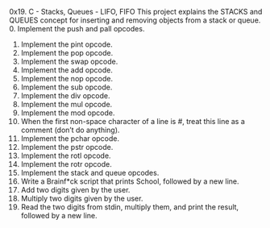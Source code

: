 0x19. C - Stacks, Queues - LIFO, FIFO
This project explains the STACKS and QUEUES concept for inserting and removing objects from a stack or queue.
0. Implement the push and pall opcodes.
1. Implement the pint opcode.
2. Implement the pop opcode.
3. Implement the swap opcode.
4. Implement the add opcode.
5. Implement the nop opcode.
6. Implement the sub opcode.
7. Implement the div opcode.
8. Implement the mul opcode.
9. Implement the mod opcode.
10. When the first non-space character of a line is #, treat this line as a comment (don’t do anything).
11. Implement the pchar opcode.
12. Implement the pstr opcode.
13. Implement the rotl opcode.
14. Implement the rotr opcode.
15. Implement the stack and queue opcodes.
16. Write a Brainf*ck script that prints School, followed by a new line.
17. Add two digits given by the user.
18. Multiply two digits given by the user.
19. Read the two digits from stdin, multiply them, and print the result, followed by a new line.	
